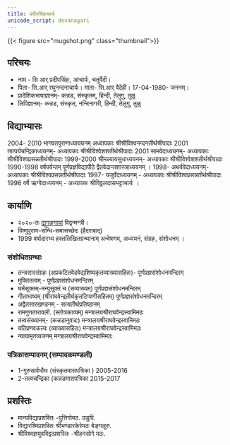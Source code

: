 ```yaml
---
title: प्रदीपसिंहाचार्यः
unicode_script: devanagari
---
```


{{< figure src="mugshot.png"  class="thumbnail">}}

## परिचयः 
- नाम - सि आर् प्रदीपसिंहः, आचार्यः, चतुर्वेदी।
- पिता- सि.आर् रघुनन्दनाचार्यः। माता- सि.आर् वैदेही। 17-04-1980- जननम्।
- प्रादेशिकभाषाज्ञानम्- कन्नड, संस्कृतम्, हिन्दी, तेलुगु, तुळु
- लिपिज्ञानम्- कन्नड, संस्कृत, नन्दिनागरी, हिन्दी, तेलुगु, तुळु

## विद्याभ्यासः
2004- 2010     भागवतपुराणाध्याययनम्    अध्यापकाः    श्रीश्रीविश्वनन्दनतीर्थश्रीपादाः
2001        तात्पर्यचन्द्रिकाध्ययनम्-    अध्यापकाः     श्रीश्रीविश्वेशशतीर्थश्रीपादाः
2001        सामवेदाध्ययनम्-        अध्यापकाः     श्रीश्रीविश्वप्रसन्नतीर्थश्रीपादाः
1999-2000     श्रीमन्न्यायसुधाध्ययनम्-    अध्यापकाः     श्रीश्रीविश्वेशशतीर्थश्रीपादाः
1990-1998 वर्षपर्यन्तम्         पूर्णप्रज्ञविद्यापीठे द्वैतवेदान्तशास्त्राध्ययनम् । 
1998-        अथर्ववेदाध्ययनम्-    अध्यापकाः     श्रीश्रीविश्वप्रसन्नतीर्थश्रीपादाः
1997-         यजुर्वेदाध्ययनम् -        अध्यापकाः     श्रीश्रीविश्वप्रसन्नतीर्थश्रीपादाः
1996         वर्षे ऋग्वेदाध्ययनम् -     अध्यापकः     श्रीविठ्ठलदासभट्टाचार्यः ।

## कार्याणि
- २०२०-तः [द्युगङ्गायां](../../groups/dyuganga/) विद्वन्मन्त्री।
- विष्णुपुराण-सन्धि-समासच्छेदः (हैदराबाद्)
- 1999 वर्षादारभ्य हस्तलिखितग्रन्थानाम् अन्वेषणम्, अध्ययनं, संग्रहः, संशोधनम् ।

### संशोधितग्रन्थाः
- तन्त्रसारसंग्रहः (अप्रकटितवेदवेद्यशिष्यकृतव्याख्यासहितः)- पूर्णप्रज्ञसंशोधनमन्दिरम्
- मुक्तितत्वम्       -                 पूर्णप्रज्ञसंशोधनमन्दिरम्
- घर्मसूक्तम्-मन्युसूक्तं च     (सव्याख्यम्)         पूर्णप्रज्ञसंशोधनमन्दिरम्
- गीताभाष्यम् (श्रीराघवेन्द्रतीर्थकृतटिप्पणीसहितम्)        पूर्णप्रज्ञसंशोधनमन्दिरम्
- अद्वैतसारखण्डनम् -                 सत्यतीर्थप्रतिष्ठानम्
- रामगुणतारावली.    (स्तोत्रकाव्यम्)        मन्त्रालयश्रीराघवेन्द्रस्वामिमठः
- तत्वसंख्यानम्-        (कन्नडानुवादः)        मन्त्रालयश्रीराघवेन्द्रस्वामिमठः
- यतिप्रणवकल्पः     (व्याख्यासहितः)        मन्त्रालयश्रीराघवेन्द्रस्वामिमठः
- न्यायामृतव्यजनम्                मन्त्रालयश्रीराघवेन्द्रस्वामिमठः

### पत्रिकासम्पादनम् (सम्पादकमण्डली)
- 1-गुरुसार्वभौमः (संस्कृतमासपत्रिका )    2005-2016
- 2-तत्वचन्द्रिका    (कन्नडमासपत्रिका    2015-2017

## प्रशस्तिः
- मान्यविद्याप्रशस्तिः -पुत्तिगोमठ. उडुपि.
- विद्यारश्मिप्रशस्तिः श्रीभण्डारकेरेमठः बेङ्गलूरु.
- श्रीविश्वज्ञयुवविद्वत्प्रशस्तिः -श्रीहनसोगे मठः.


